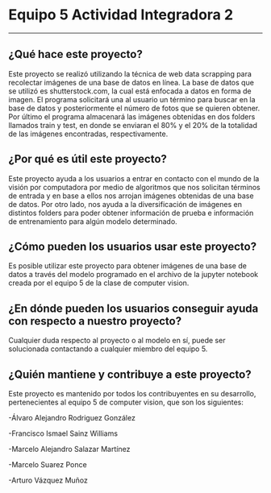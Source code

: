 # Equipo 5 Actividad Integradora 2
---
## ¿Qué hace este proyecto?
Este proyecto se realizó utilizando la técnica de web data scrapping para recolectar imágenes de una base de datos en línea. La base de datos que se utilizó es shutterstock.com, la cual está enfocada a datos en forma de imagen. El programa solicitará una al usuario un término para buscar en la base de datos y posteriormente el número de fotos que se quieren obtener. Por último el programa almacenará las imágenes obtenidas en dos folders llamados train y test, en donde se enviaran el 80% y el 20% de la totalidad de las imágenes encontradas, respectivamente. 
## ¿Por qué es útil este proyecto?
Este proyecto ayuda a los usuarios a entrar en contacto con el mundo de la visión por computadora por medio de algoritmos que nos solicitan términos de entrada y en base a ellos nos arrojan imágenes obtenidas de una base de datos. Por otro lado, nos ayuda a la diversificación de imágenes en distintos folders para poder obtener información de prueba e información de entrenamiento para algún modelo determinado. 
## ¿Cómo pueden los usuarios usar este proyecto?
Es posible utilizar este proyecto para obtener imágenes de una base de datos a través del modelo programado en el archivo de la jupyter notebook creada por el equipo 5 de la clase de computer vision. 
## ¿En dónde pueden los usuarios conseguir ayuda con respecto a nuestro proyecto?
Cualquier duda respecto al proyecto o al modelo en sí, puede ser solucionada contactando a cualquier miembro del equipo 5.
## ¿Quién mantiene y contribuye a este proyecto?
Este proyecto es mantenido por todos los contribuyentes en su desarrollo, pertenecientes al equipo 5 de computer vision, que son los siguientes:

-Álvaro Alejandro Rodriguez González

-Francisco Ismael Sainz Williams

-Marcelo Alejandro Salazar Martínez

-Marcelo Suarez Ponce

-Arturo Vázquez Muñoz


